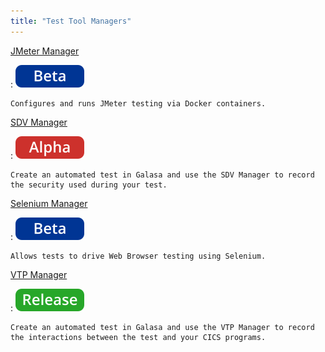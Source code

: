 ```yaml
---
title: "Test Tool Managers"
---
```


[JMeter Manager](./jmeter-manager.md)

:   ![beta](../../../assets/images/tags/beta.svg)

    Configures and runs JMeter testing via Docker containers.


[SDV Manager](./sdv-manager.md)

:   ![alpha](../../../assets/images/tags/alpha.svg)

    Create an automated test in Galasa and use the SDV Manager to record the security used during your test.


[Selenium Manager](./selenium-manager.md)

:   ![beta](../../../assets/images/tags/beta.svg)

    Allows tests to drive Web Browser testing using Selenium.


[VTP Manager](./vtp-manager.md)

:   ![release](../../../assets/images/tags/release.svg)

    Create an automated test in Galasa and use the VTP Manager to record the interactions between the test and your CICS programs.
